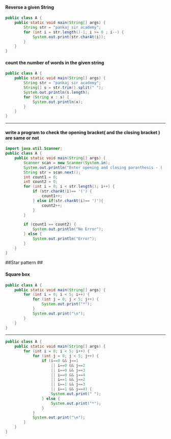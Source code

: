 #### Reverse a given String ####

```java
public class A {
    public static void main(String[] args) {
    	String str = "pankaj sir academy";
    	for (int i = str.length()-1; i >= 0 ; i--) {
    		System.out.print(str.charAt(i));
		}
    }
}
```

#### count the number of words in the given string ####

```java
public class A {
    public static void main(String[] args) {
    	String str = "pankaj sir academy";
    	String[] s = str.trim().split(" ");
    	System.out.println(s.length);
    	for (String x : s) {
    		System.out.println(x);
		}
    }
}
```

---
#### write a program to check the opening bracket( and the closing bracket ) are same or not ####


```java
import java.util.Scanner;
public class A {
    public static void main(String[] args) {
    	Scanner scan = new Scanner(System.in);
    	System.out.println("Enter opening and closing paranthesis - ( )");
    	String str = scan.next();
    	int count1 = 0;
    	int count2 = 0;
    	for (int i = 0; i < str.length(); i++) {
			if (str.charAt(i)== '(') {
				count1++;
			} else if(str.charAt(i)== ')'){
				count2++;
			}
		}
    	
    	if (count1 == count2) {
			System.out.println("No Error");
		} else {
			System.out.println("Error");
		}
    }
}
```

##Star pattern ##
#### Square box ####

```java
public class A {
	public static void main(String[] args) {
		for (int i = 0; i < 5; i++) {
			for (int j = 0; j < 5; j++) {
				System.out.print("*");
			}
			System.out.print("\n");
		}
	}
}
```

----
```java
public class A {
	public static void main(String[] args) {
		for (int i = 0; i < 5; i++) {
			for (int j = 0; j < 5; j++) {
				if (i==0 && j==1 
					|| i==0 && j==2
					|| i==0 && j==3
					|| i==0 && j==4
					|| i==1 && j==2
					|| i==1 && j==3
					|| i==1 && j==4) {
					System.out.print(" ");
				} else {
					System.out.print("*");
				}
			}
			System.out.print("\n");
		}
	}
}
```